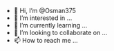 - 👋 Hi, I’m @Osman375
- 👀 I’m interested in ...
- 🌱 I’m currently learning ...
- 💞️ I’m looking to collaborate on ...
- 📫 How to reach me ...

<!---
Osman375/Osman375 is a ✨ special ✨ repository because its `README.md` (this file) appears on your GitHub profile.
You can click the Preview link to take a look at your changes.
--->
